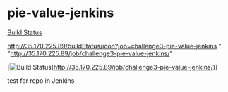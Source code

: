 # pie-value-jenkins
[Build Status](http://35.170.225.89/buildStatus/icon?job=challenge3-pie-value-jenkins "http://35.170.225.89/job/challenge3-pie-value-jenkins/")

http://35.170.225.89/buildStatus/icon?job=challenge3-pie-value-jenkins " "http://35.170.225.89/job/challenge3-pie-value-jenkins/"


[![Build Status](http://35.170.225.89/buildStatus/icon?job=challenge3-pie-value-jenkins)(http://35.170.225.89/job/challenge3-pie-value-jenkins/)]

test for repo in Jenkins
